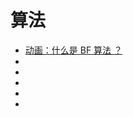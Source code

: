# 算法


*   [动画：什么是 BF 算法 ？](https://mp.weixin.qq.com/s?__biz=MzUyNjQxNjYyMg==&mid=2247485906&idx=1&sn=f00a07cbca83d345cbacc327e335de2d&chksm=fa0e6653cd79ef45a9566cd8ea947d122cfde8e1c9459332e4d7d04f06644fc7a6e81da7ee10&mpshare=1&scene=23&srcid=#rd)
*   []()
*   []()
*   []()
*   []()
*   []()
